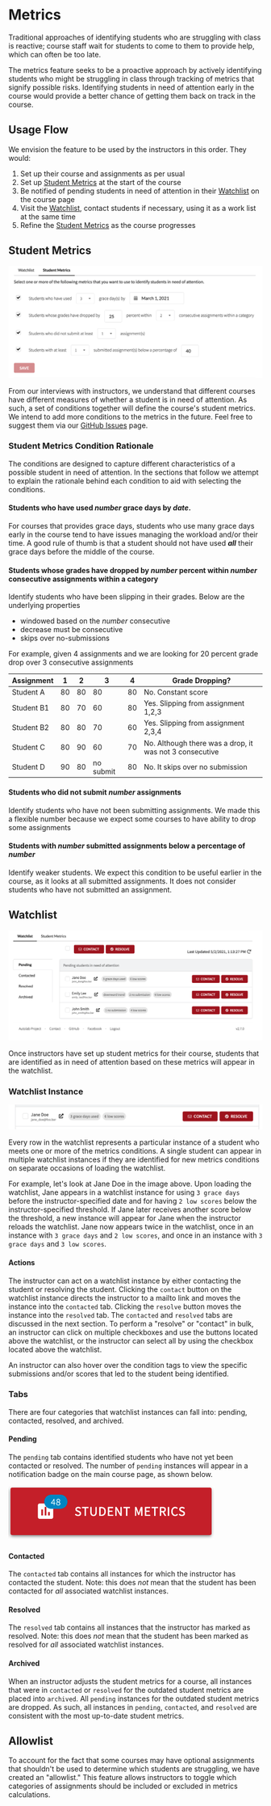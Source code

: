 # Metrics

Traditional approaches of identifying students who are struggling with class is reactive; course staff wait for students to come to them to provide help, which can often be too late.

The metrics feature seeks to be a proactive approach by actively identifying students who might be struggling in class through tracking of metrics that signify possible risks. Identifying students in need of attention early in the course would provide a better chance of getting them back on track in the course.


## Usage Flow

We envision the feature to be used by the instructors in this order. They would:

1. Set up their course and assignments as per usual
1. Set up [Student Metrics](#student-metrics) at the start of the course
1. Be notified of pending students in need of attention in their [Watchlist](#watchlist) on the course page
1. Visit the [Watchlist](#watchlist), contact students if necessary, using it as a work list at the same time
1. Refine the [Student Metrics](#student-metrics) as the course progresses

## Student Metrics

![Student Metrics](/images/student_metrics.png)

From our interviews with instructors, we understand that different courses have different measures of whether a student is in need of attention. As such, a set of conditions together will define the course's student metrics. We intend to add more conditions to the metrics in the future. Feel free to suggest them via our <a href="https://github.com/autolab/Autolab/issues" target="_blank">GitHub Issues</a> page.

### Student Metrics Condition Rationale

The conditions are designed to capture different characteristics of a possible student in need of attention. In the sections that follow we attempt to explain the rationale behind each condition to aid with selecting the conditions.

#### Students who have used *number* grace days by *date*.

For courses that provides grace days, students who use many grace days early in the course tend to have issues managing the workload and/or their time. A good rule of thumb is that a student should not have used _**all**_ their grace days before the middle of the course.

#### Students whose grades have dropped by *number* percent within *number* consecutive assignments within a category

Identify students who have been slipping in their grades. Below are the underlying properties

- windowed based on the *number* consecutive 
- decrease must be consecutive
- skips over no-submissions

For example, given 4 assignments and we are looking for 20 percent grade drop over 3 consecutive assignments  

| Assignment | 1  | 2  | 3         | 4  | Grade Dropping?                                       |
|------------|----|----|-----------|----|-------------------------------------------------------|
| Student A  | 80 | 80 | 80        | 80 | No. Constant score                                    |
| Student B1 | 80 | 70 | 60        | 80 | Yes. Slipping from assignment 1,2,3                   |
| Student B2 | 80 | 80 | 70        | 60 | Yes. Slipping from assignment 2,3,4                   |
| Student C  | 80 | 90 | 60        | 70 | No. Although there was a drop, it was not 3 consecutive |
| Student D  | 90 | 80 | no submit | 80 | No. It skips over no submission                       |

#### Students who did not submit *number* assignments

Identify students who have not been submitting assignments. We made this a flexible number because we expect some courses to have ability to drop some assignments

#### Students with *number* submitted assignments below a percentage of *number*

Identify weaker students. We expect this condition to be useful earlier in the course, as it looks at all submitted assignments. It does not consider students who have not submitted an assignment.


## Watchlist

![Watchlist](/images/watchlist.png)

Once instructors have set up student metrics for their course, students that are identified as in need of attention based on these metrics will appear in the watchlist.

### Watchlist Instance

![Watchlist Instance](/images/watchlist_instance.png)

Every row in the watchlist represents a particular instance of a student who meets one or more of the metrics conditions. A single student can appear in multiple watchlist instances if they are identified for new metrics conditions on separate occasions of loading the watchlist. 

For example, let's look at Jane Doe in the image above. Upon loading the watchlist, Jane appears in a watchlist instance for using `3 grace days` before the instructor-specified date and for having `2 low scores` below the instructor-specified threshold. If Jane later receives another score below the threshold, a new instance will appear for Jane when the instructor reloads the watchlist. Jane now appears twice in the watchlist, once in an instance with `3 grace days` and `2 low scores`, and once in an instance with `3 grace days` and `3 low scores`.

#### Actions

The instructor can act on a watchlist instance by either contacting the student or resolving the student. Clicking the `contact` button on the watchlist instance directs the instructor to a mailto link and moves the instance into the `contacted` tab. Clicking the `resolve` button moves the instance into the `resolved` tab. The `contacted` and `resolved` tabs are discussed in the next section. To perform a "resolve" or "contact" in bulk, an instructor can click on multiple checkboxes and use the buttons located above the watchlist, or the instructor can select all by using the checkbox located above the watchlist.

An instructor can also hover over the condition tags to view the specific submissions and/or scores that led to the student being identified.

### Tabs

There are four categories that watchlist instances can fall into: pending, contacted, resolved, and archived.

#### Pending

The `pending` tab contains identified students who have not yet been contacted or resolved. The number of `pending` instances will appear in a notification badge on the main course page, as shown below. 

![Metrics Notification](/images/metrics_notification.png)

#### Contacted

The `contacted` tab contains all instances for which the instructor has contacted the student. Note: this does *not* mean that the student has been contacted for *all* associated watchlist instances.

#### Resolved

The `resolved` tab contains all instances that the instructor has marked as resolved. Note: this does *not* mean that the student has been marked as resolved for *all* associated watchlist instances.

#### Archived

When an instructor adjusts the student metrics for a course, all instances that were in `contacted` or `resolved` for the outdated student metrics are placed into `archived`. All `pending` instances for the outdated student metrics are dropped. As such, all instances in `pending`, `contacted`, and `resolved` are consistent with the most up-to-date student metrics.

## Allowlist
To account for the fact that some courses may have optional assignments that shouldn't be used to determine which students are struggling, we have created an "allowlist." This feature allows instructors to toggle which categories of assignments should be included or excluded in metrics calculations.